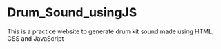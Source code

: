 # Drum_Sound_usingJS
This is a practice website to generate drum kit sound made using HTML, CSS and JavaScript
